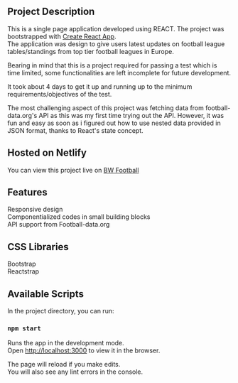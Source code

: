 ## Project Description
This is a single page application developed using REACT. The project was bootstrapped with [Create React App](https://github.com/facebook/create-react-app). <br/> 
The application was design to give users latest updates on football league tables/standings from top tier football leagues in Europe. <br/>

Bearing in mind that this is a project required for passing a test which is time limited, some functionalities are left incomplete for future development. <br/>

It took about 4 days to get it up and running up to the minimum requirements/objectives of the test. <br/>

The most challenging aspect of this project was fetching data from football-data.org's API as this was my first time trying out the API. However, it was fun and easy as soon as i figured out how to use nested data provided in JSON format, thanks to React's state concept.

## Hosted on Netlify

You can view this project live on [BW Football](https://bwfootball.netlify.com/)

## Features

Responsive design <br/>
Componentialized codes in small building blocks <br/>
API support from Football-data.org 

## CSS Libraries
Bootstrap <br/>
Reactstrap 

## Available Scripts

In the project directory, you can run:

### `npm start`

Runs the app in the development mode.<br />
Open [http://localhost:3000](http://localhost:3000) to view it in the browser.

The page will reload if you make edits.<br />
You will also see any lint errors in the console.